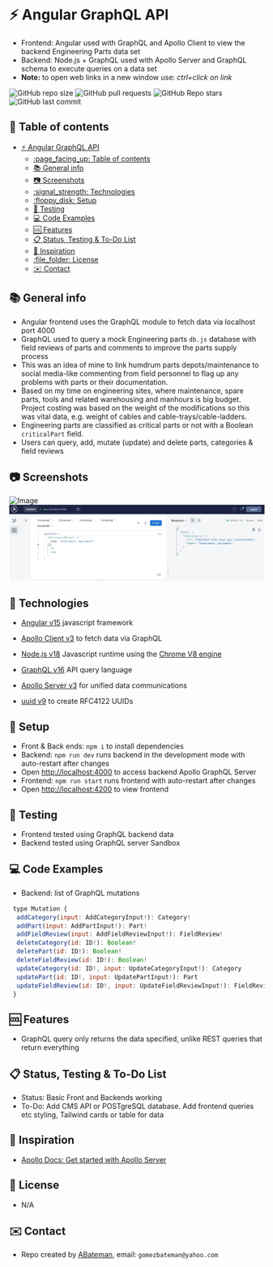 # :zap: Angular GraphQL API

* Frontend: Angular used with GraphQL and Apollo Client to view the backend Engineering Parts data set
* Backend: Node.js + GraphQL used with Apollo Server and GraphQL schema to execute queries on a data set
* **Note:** to open web links in a new window use: _ctrl+click on link_

![GitHub repo size](https://img.shields.io/github/repo-size/AndrewJBateman/angular-graphql-api?style=plastic)
![GitHub pull requests](https://img.shields.io/github/issues-pr/AndrewJBateman/angular-graphql-api?style=plastic)
![GitHub Repo stars](https://img.shields.io/github/stars/AndrewJBateman/angular-graphql-api?style=plastic)
![GitHub last commit](https://img.shields.io/github/last-commit/AndrewJBateman/angular-graphql-api?style=plastic)

## :page_facing_up: Table of contents

* [:zap: Angular GraphQL API](#zap-angular-graphql-api)
  * [:page\_facing\_up: Table of contents](#page_facing_up-table-of-contents)
  * [:books: General info](#books-general-info)
  * [:camera: Screenshots](#camera-screenshots)
  * [:signal\_strength: Technologies](#signal_strength-technologies)
  * [:floppy\_disk: Setup](#floppy_disk-setup)
  * [:wrench: Testing](#wrench-testing)
  * [:computer: Code Examples](#computer-code-examples)
  * [:cool: Features](#cool-features)
  * [:clipboard: Status, Testing \& To-Do List](#clipboard-status-testing--to-do-list)
  * [:clap: Inspiration](#clap-inspiration)
  * [:file\_folder: License](#file_folder-license)
  * [:envelope: Contact](#envelope-contact)

## :books: General info

* Angular frontend uses the GraphQL module to fetch data via localhost port 4000
* GraphQL used to query a mock Engineering parts `db.js` database with field reviews of parts and comments to improve the parts supply process
* This was an idea of mine to link humdrum parts depots/maintenance to social media-like commenting from field personnel to flag up any problems with parts or their documentation.
* Based on my time on engineering sites, where maintenance, spare parts, tools and related warehousing and manhours is big budget. Project costing was based on the weight of the modifications so this was vital data, e.g. weight of cables and cable-trays/cable-ladders.
* Engineering parts are classified as critical parts or not with a Boolean `criticalPart` field.
* Users can query, add, mutate (update) and delete parts, categories & field reviews

## :camera: Screenshots

![Image](./imgs/list.png)
![Image](./imgs/mutate-addCategory.png)

## :signal_strength: Technologies

* [Angular v15](https://angular.io/) javascript framework
* [Apollo Client v3](https://www.npmjs.com/package/@apollo/client) to fetch data via GraphQL

* [Node.js v18](https://nodejs.org/) Javascript runtime using the [Chrome V8 engine](https://v8.dev/)
* [GraphQL v16](https://graphql.org/) API query language
* [Apollo Server v3](https://www.apollographql.com/docs/apollo-server/getting-started/) for unified data communications
* [uuid v9](https://www.npmjs.com/package/uuid) to create RFC4122 UUIDs

## :floppy_disk: Setup

* Front & Back ends: `npm i` to install dependencies
* Backend: `npm run dev` runs backend in the development mode with auto-restart after changes
* Open [http://localhost:4000](http://localhost:4000) to access backend Apollo GraphQL Server
* Frontend: `npm run start` runs frontend with auto-restart after changes
* Open [http://localhost:4200](http://localhost:4200) to view frontend

## :wrench: Testing

* Frontend tested using GraphQL backend data
* Backend tested using GraphQL server Sandbox

## :computer: Code Examples

* Backend: list of GraphQL mutations

```javascript
 type Mutation {
  addCategory(input: AddCategoryInput!): Category!
  addPart(input: AddPartInput!): Part!
  addFieldReview(input: AddFieldReviewInput!): FieldReview!
  deleteCategory(id: ID!): Boolean!
  deletePart(id: ID!): Boolean!
  deleteFieldReview(id: ID!): Boolean!
  updateCategory(id: ID!, input: UpdateCategoryInput!): Category
  updatePart(id: ID!, input: UpdatePartInput!): Part
  updateFieldReview(id: ID!, input: UpdateFieldReviewInput!): FieldReview
 }
```

## :cool: Features

* GraphQL query only returns the data specified, unlike REST queries that return everything

## :clipboard: Status, Testing & To-Do List

* Status: Basic Front and Backends working
* To-Do: Add CMS API or POSTgreSQL database. Add frontend queries etc styling, Tailwind cards or table for data

## :clap: Inspiration

* [Apollo Docs: Get started with Apollo Server](https://www.apollographql.com/docs/apollo-server/getting-started/)

## :file_folder: License

* N/A

## :envelope: Contact

* Repo created by [ABateman](https://github.com/AndrewJBateman), email: `gomezbateman@yahoo.com`
